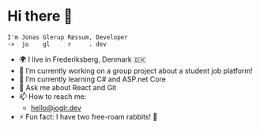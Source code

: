 # Hi there 👋

```
I'm Jonas Glerup Røssum, Developer
->  jo    gl     r     . dev
```
- 🌍 I live in Frederiksberg, Denmark 🇩🇰
- 🔭 I’m currently working on a group project about a student job platform!
- 🌱 I’m currently learning C# and ASP.net Core
- 💬 Ask me about React and Git 
- 📫 How to reach me: 
  - [hello@joglr.dev](mailto:hello@joglr.dev)
- ⚡ Fun fact: I have two free-roam rabbits! 🐇
